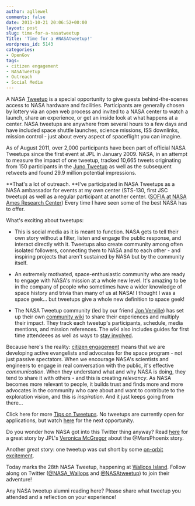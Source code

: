 ```yaml
---
author: agllewel
comments: false
date: 2011-10-21 20:06:52+00:00
layout: post
slug: time-for-a-nasatweetup
Title: 'Time for a #NASAtweetup!'
wordpress_id: 5143
categories:
- OpenGov
tags:
- citizen engagement
- NASATweetup
- Outreach
- Social Media
---
```


A NASA [Tweetup](http://www.nasa.gov/connect/tweetup/index.html) is a special opportunity to give guests behind-the-scenes access to NASA hardware and facilities. Participants are generally chosen by lottery via an open web process and invited to a NASA center to watch a launch, share an experience, or get an inside look at what happens at a center. NASA tweetups are anywhere from several hours to a few days and have included space shuttle launches, science missions, ISS downlinks, mission control - just about every aspect of spaceflight you can imagine.

As of August 2011, over 2,000 participants have been part of official NASA Tweetups since the first event at JPL in January 2009. NASA, in an attempt to measure the impact of one tweetup, tracked 10,665 tweets originating from 150 participants in the [Juno Tweetup](http://www.nasa.gov/connect/tweetup/tweetup_jpl_08-04-2011.html) as well as the subsequent retweets and found 29.9 million potential impressions.

**That's a lot of outreach. **I've participated in NASA Tweetups as a NASA ambassador for events at my own center (STS-130, first JSC tweetup) as well as a regular participant at another center. ([SOFIA at NASA Ames Research Center](http://www.nasa.gov/centers/ames/events/2011/SOFIA_tweetup.html)) Every time I have seen some of the best NASA has to offer.

What's exciting about tweetups:



	
  * This is social media as it is meant to function. NASA gets to tell their own story without a filter, listen and engage the public response, and interact directly with it. Tweetups also create community among often isolated followers, connecting them to NASA and to each other - and inspiring projects that aren't sustained by NASA but by the community itself.

	
  * An extremely motivated, space-enthusiastic community who are ready to engage with NASA's mission at a whole new level. It's amazing to be in the company of people who sometimes have a wider knowledge of space history and trivia than many of us at NASA! I thought I was a space geek... but tweetups give a whole new definition to space geek!

	
  * The NASA Tweetup community (led by our friend [Jon Verville](http://twitter.com/#!/jonverve)) has set up their own [community wiki](http://nasatweet.com/wiki/Main_Page) to share their experiences and multiply their impact. They track each tweetup's participants, schedule, media mentions, and mission references. The wiki also includes guides for first time attendeees as well as ways to [stay involved](http://www.spacetweepsociety.org/).




Because here's the reality: [citizen engagement](http://open.nasa.gov/blog/2011/08/26/citizen-engagement/) means that we are developing active evangelists and advocates for the space program - not just passive spectators. When we encourage NASA's scientists and engineers to engage in real conversation with the public, it's effective _communication_. When they understand what and why NASA is doing, they tend to share it with others - and this is creating _relevancy_. As NASA becomes more relevant to people, it builds trust and finds more and more advocates in the community who care about and want to contribute to the exploration vision, and this is _inspiration_. And it just keeps going from there...




Click here for more [Tips on Tweetups](http://nasatweet.com/wiki/Tips_for_Tweetups_%26_Social_Media). No tweetups are currently open for applications, but watch [here](http://www.nasa.gov/connect/tweetup/index.html) for the next opportunity.




Do you wonder how NASA got into this Twitter thing anyway? Read [here](http://www.opennasa.com/2009/05/24/tweet-success/) for a great story by JPL's [Veronica McGregor](http://twitter.com/#!/veronicamcg) about the @MarsPhoenix story.




Another great story: one tweetup was cut short by some [on-orbit excitement](http://www.space.com/7431-tweetup-space-station-crew-cut-short-false-alarm.html).




Today marks the 28th NASA Tweetup, happening at [Wallops Island](http://www.nasa.gov/centers/wallops/home/index.html). Follow along on Twitter ([@NASA_Wallops](http://twitter.com/#!/nasa_wallops) and [@NASAtweetup](http://twitter.com/#!/nasatweetup)) to join their adventure!




Any NASA tweetup alumni reading here? Please share what tweetup you attended and a reflection on your experience!
